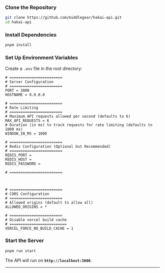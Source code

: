 


### **Clone the Repository**  
```sh
git clone https://github.com/middlegear/hakai-api.git
cd hakai-api
```

### **Install Dependencies**  
```sh
pnpm install
```

### **Set Up Environment Variables**  
Create a `.env` file in the root directory:

```
# ========================
# Server Configuration
# ========================
PORT = 3000 
HOSTNAME = 0.0.0.0

# ========================
# Rate Limiting
# ========================
# Maximum API requests allowed per second (defaults to 6)
MAX_API_REQUESTS = 6
# Duration (in ms) to track requests for rate limiting (defaults to 1000 ms)
WINDOW_IN_MS = 1000

# ========================
# Redis Configuration (Optional but Recommended)
# ========================
REDIS_PORT =
REDIS_HOST = 
REDIS_PASSWORD =

# ========================



# ========================
# CORS Configuration
# ========================
# Allowed origins (default to allow all)
ALLOWED_ORIGINS = *

# ========================
# Disable vercel build cache
# ==========================
VERCEL_FORCE_NO_BUILD_CACHE = 1
```

### **Start the Server**  
```sh
pnpm run start
```
The API will run on **`http://localhost:3000`**.

---
